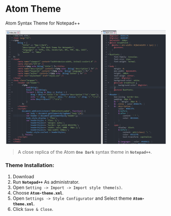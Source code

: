 # Atom Theme
Atom Syntax Theme for Notepad++

![Atom Theme](https://raw.githubusercontent.com/60ss/Npp-1-Dark/master/Screenshot/Npp-1-Dark-Ss.png)
> A close replica of the Atom **`One Dark`** syntax theme in **`Notepad++`**.

### Theme Installation:
1. Download 
2. Run **`Notepad++`** As administrator.
3. Open `Setting -> Import -> Import style theme(s)`.
4. Choose **`Atom-theme.xml`**.
5. Open `Settings -> Style Configurator` and Select theme **`Atom-theme.xml`**.
6. Click `Save & Close`.

